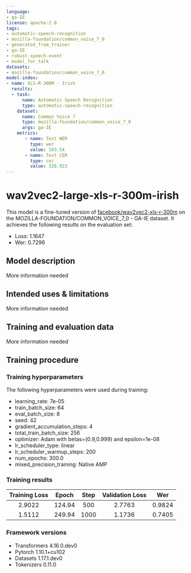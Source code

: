 ```yaml
---
language:
- ga-IE
license: apache-2.0
tags:
- automatic-speech-recognition
- mozilla-foundation/common_voice_7_0
- generated_from_trainer
- ga-IE
- robust-speech-event
- model_for_talk
datasets:
- mozilla-foundation/common_voice_7_0
model-index:
- name: XLS-R-300M - Irish
  results:
  - task: 
      name: Automatic Speech Recognition 
      type: automatic-speech-recognition
    dataset:
      name: Common Voice 7
      type: mozilla-foundation/common_voice_7_0
      args: ga-IE
    metrics:
       - name: Test WER
         type: wer
         value: 103.54
       - name: Test CER
         type: cer
         value: 326.923
---
```


<!-- This model card has been generated automatically according to the information the Trainer had access to. You
should probably proofread and complete it, then remove this comment. -->

# wav2vec2-large-xls-r-300m-irish

This model is a fine-tuned version of [facebook/wav2vec2-xls-r-300m](https://huggingface.co/facebook/wav2vec2-xls-r-300m) on the MOZILLA-FOUNDATION/COMMON_VOICE_7_0 - GA-IE dataset.
It achieves the following results on the evaluation set:
- Loss: 1.1647
- Wer: 0.7296

## Model description

More information needed

## Intended uses & limitations

More information needed

## Training and evaluation data

More information needed

## Training procedure

### Training hyperparameters

The following hyperparameters were used during training:
- learning_rate: 7e-05
- train_batch_size: 64
- eval_batch_size: 8
- seed: 42
- gradient_accumulation_steps: 4
- total_train_batch_size: 256
- optimizer: Adam with betas=(0.9,0.999) and epsilon=1e-08
- lr_scheduler_type: linear
- lr_scheduler_warmup_steps: 200
- num_epochs: 300.0
- mixed_precision_training: Native AMP

### Training results

| Training Loss | Epoch  | Step | Validation Loss | Wer    |
|:-------------:|:------:|:----:|:---------------:|:------:|
| 2.9022        | 124.94 | 500  | 2.7763          | 0.9824 |
| 1.5112        | 249.94 | 1000 | 1.1736          | 0.7405 |


### Framework versions

- Transformers 4.16.0.dev0
- Pytorch 1.10.1+cu102
- Datasets 1.17.1.dev0
- Tokenizers 0.11.0
